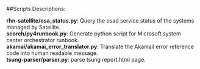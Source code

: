##Scripts Descriptions:

**rhn-satellite/osa_status.py**: Query the osad service status of the systems managed by Satellite.   
**scorch/py4runbook.py**: Generate python script for Microsoft system center orchestrator runbook.   
**akamai/akamai_error_translator.py**: Translate the Akamail error reference code into human readable message.     
**tsung-parser/parser.py**: parse tsung report.html page.      

